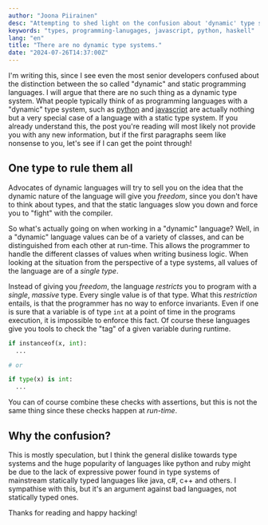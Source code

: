 ```yaml
---
author: "Joona Piirainen"
desc: "Attempting to shed light on the confusion about 'dynamic' type systems."
keywords: "types, programming-lanugages, javascript, python, haskell"
lang: "en"
title: "There are no dynamic type systems."
date: "2024-07-26T14:37:00Z"
---
```


I'm writing this, since I see even the most senior developers confused about the distinction
between the so called "dynamic" and static programming languages.
I will argue that there are no such thing as a dynamic type system.
What people typically think of as programming languages with a "dynamic" type system,
such as [python](https://www.python.org/) and [javascript](https://nodejs.org)
are actually nothing but a very special case of a language with a static type system.
If you already understand this, the post you're reading will most likely not
provide you with any new information, but if the first paragraphs seem like nonsense
to you, let's see if I can get the point through!

## One type to rule them all

Advocates of dynamic languages will try to sell you on the idea that the dynamic nature
of the language will give you *freedom*, since you don't have to think about types,
and that the static languages slow you down and force you to "fight" with the compiler.

So what's actually going on when working in a "dynamic" language? Well, in a "dynamic"
language values can be of a variety of classes, and can be distinguished from each
other at run-time. This allows the programmer to handle the different classes of values
when writing business logic. When looking at the situation from the perspective of a type systems,
all values of the language are of a *single type*.

Instead of giving you *freedom*, the language *restricts* you to
program with a *single*, *massive* type. Every single value is of that type.
What this *restriction* entails, is that the programmer has no way to enforce invariants.
Even if one is sure that a variable is of type `int` at a point
of time in the programs execution, it is impossible to enforce this fact.
Of course these languages give you tools to check the "tag" of a given variable during runtime.

```python
if instanceof(x, int):
  ...

# or

if type(x) is int:
  ...
```

You can of course combine these checks with assertions, but this is not the same thing
since these checks happen at *run-time*.

## Why the confusion?

This is mostly speculation, but I think the general dislike towards type systems
and the huge popularity of languages like python and ruby might be due to the lack of
expressive power found in type systems of mainstream statically typed languages like
java, c#, c++ and others. I sympathise with this, but it's an argument against bad
languages, not statically typed ones.

Thanks for reading and happy hacking!

